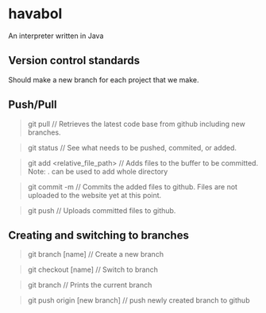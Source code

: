 # havabol
An interpreter written in Java

## Version control standards
Should make a new branch for each project that we make.

## Push/Pull
> git pull // Retrieves the latest code base from github including new branches.

> git status // See what needs to be pushed, commited, or added.

> git add <relative_file_path> // Adds files to the buffer to be committed. Note: . can be used to add whole directory

> git commit -m <Message> // Commits the added files to github. Files are not uploaded to the website yet at this point.

> git push // Uploads committed files to github.


## Creating and switching to branches
> git branch [name] // Create a new branch

> git checkout [name] // Switch to branch

> git branch // Prints the current branch

> git push origin [new branch] // push newly created branch to github

